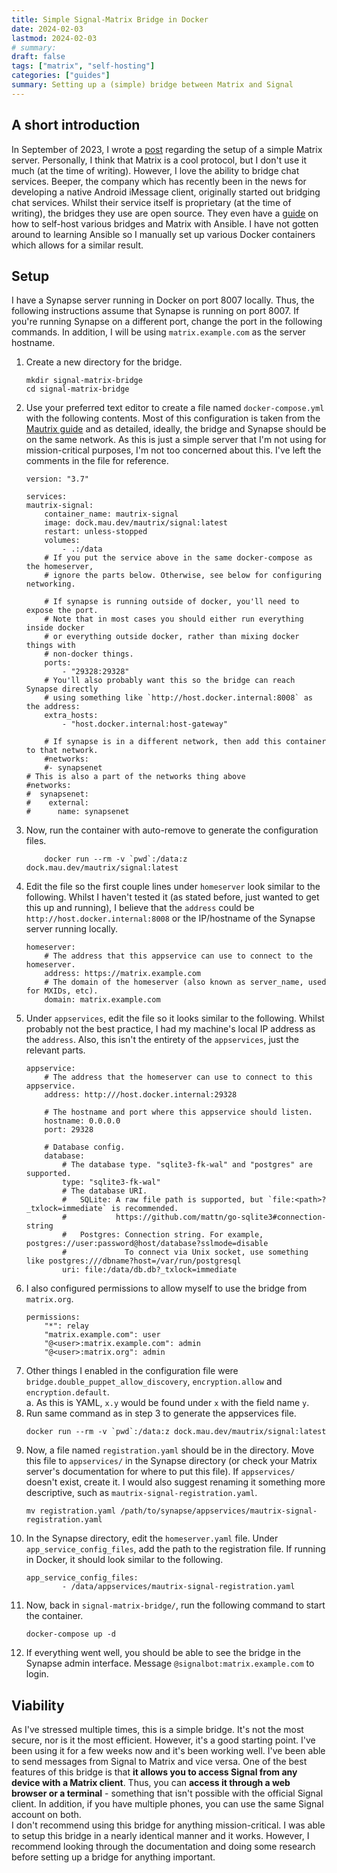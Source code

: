 ```yaml
---
title: Simple Signal-Matrix Bridge in Docker
date: 2024-02-03
lastmod: 2024-02-03
# summary: 
draft: false
tags: ["matrix", "self-hosting"]
categories: ["guides"]
summary: Setting up a (simple) bridge between Matrix and Signal
---  
```

## A short introduction  
In September of 2023, I wrote a [post](/blog/2023/setting-up-synapse/) regarding the setup of a simple Matrix server. Personally, I think that Matrix is a cool protocol, but I don't use it much (at the time of writing). However, I love the ability to bridge chat services. Beeper, the company which has recently been in the news for developing a native Android iMessage client, originally started out bridging chat services. Whilst their service itself is proprietary (at the time of writing), the bridges they use are open source. They even have a [guide](https://github.com/beeper/self-host) on how to self-host various bridges and Matrix with Ansible. I have not gotten around to learning Ansible so I manually set up various Docker containers which allows for a similar result.

## Setup
I have a Synapse server running in Docker on port 8007 locally. Thus, the following instructions assume that Synapse is running on port 8007. If you're running Synapse on a different port, change the port in the following commands.
In addition, I will be using `matrix.example.com` as the server hostname.  
1. Create a new directory for the bridge.  
    ```
    mkdir signal-matrix-bridge
    cd signal-matrix-bridge
    ```  
2. Use your preferred text editor to create a file named `docker-compose.yml` with the following contents. Most of this configuration is taken from the [Mautrix guide](https://docs.mau.fi/bridges/general/docker-setup.html?search=&bridge=signal#docker-compose) and as detailed, ideally, the bridge and Synapse should be on the same network. As this is just a simple server that I'm not using for mission-critical purposes, I'm not too concerned about this. I've left the comments in the file for reference.
    ```
    version: "3.7"

    services:
    mautrix-signal:
        container_name: mautrix-signal
        image: dock.mau.dev/mautrix/signal:latest
        restart: unless-stopped
        volumes:
            - .:/data
        # If you put the service above in the same docker-compose as the homeserver,
        # ignore the parts below. Otherwise, see below for configuring networking.

        # If synapse is running outside of docker, you'll need to expose the port.
        # Note that in most cases you should either run everything inside docker
        # or everything outside docker, rather than mixing docker things with
        # non-docker things.
        ports:
            - "29328:29328"
        # You'll also probably want this so the bridge can reach Synapse directly
        # using something like `http://host.docker.internal:8008` as the address:
        extra_hosts:
            - "host.docker.internal:host-gateway"

        # If synapse is in a different network, then add this container to that network.
        #networks:
        #- synapsenet
    # This is also a part of the networks thing above
    #networks:
    #  synapsenet:
    #    external:
    #      name: synapsenet
    ```
3. Now, run the container with auto-remove to generate the configuration files.  
    ```
        docker run --rm -v `pwd`:/data:z dock.mau.dev/mautrix/signal:latest
    ```
4. Edit the file so the first couple lines under `homeserver` look similar to the following. Whilst I haven't tested it (as stated before, just wanted to get this up and running), I believe that the `address` could be `http://host.docker.internal:8008` or the IP/hostname of the Synapse server running locally.  
    ```
    homeserver:
        # The address that this appservice can use to connect to the homeserver.
        address: https://matrix.example.com
        # The domain of the homeserver (also known as server_name, used for MXIDs, etc).
        domain: matrix.example.com
    ```
5. Under `appservices`, edit the file so it looks similar to the following. Whilst probably not the best practice, I had my machine's local IP address as the `address`.  Also, this isn't the entirety of the `appservices`, just the relevant parts.  
    ```
    appservice:
        # The address that the homeserver can use to connect to this appservice.
        address: http:///host.docker.internal:29328
        
        # The hostname and port where this appservice should listen.
        hostname: 0.0.0.0
        port: 29328
        
        # Database config.
        database:
            # The database type. "sqlite3-fk-wal" and "postgres" are supported.
            type: "sqlite3-fk-wal"
            # The database URI.
            #   SQLite: A raw file path is supported, but `file:<path>?_txlock=immediate` is recommended.
            #           https://github.com/mattn/go-sqlite3#connection-string
            #   Postgres: Connection string. For example, postgres://user:password@host/database?sslmode=disable
            #             To connect via Unix socket, use something like postgres:///dbname?host=/var/run/postgresql
            uri: file:/data/db.db?_txlock=immediate
    ```  
6. I also configured permissions to allow myself to use the bridge from `matrix.org`. 
    ```
    permissions:
        "*": relay
        "matrix.example.com": user
        "@<user>:matrix.example.com": admin
        "@<user>:matrix.org": admin
    ```  
7. Other things I enabled in the configuration file were `bridge.double_puppet_allow_discovery`, `encryption.allow` and `encryption.default`.  
    a. As this is YAML, `x.y` would be found under `x` with the field name `y`.  
8. Run same command as in step 3 to generate the appservices file.  
    ```
    docker run --rm -v `pwd`:/data:z dock.mau.dev/mautrix/signal:latest
    ```  
9. Now, a file named `registration.yaml` should be in the directory. Move this file to `appservices/` in the Synapse directory (or check your Matrix server's documentation for where to put this file). If `appservices/` doesn't exist, create it. I would also suggest renaming it something more descriptive, such as `mautrix-signal-registration.yaml`.
    ```
    mv registration.yaml /path/to/synapse/appservices/mautrix-signal-registration.yaml
    ```  
10. In the Synapse directory, edit the `homeserver.yaml` file. Under `app_service_config_files`, add the path to the registration file. If running in Docker, it should look similar to the following.
    ```
    app_service_config_files:
            - /data/appservices/mautrix-signal-registration.yaml    
    ```
11. Now, back in `signal-matrix-bridge/`, run the following command to start the container.  
    ```
    docker-compose up -d
    ```
12. If everything went well, you should be able to see the bridge in the Synapse admin interface. Message `@signalbot:matrix.example.com` to login.  

## Viability  
As I've stressed multiple times, this is a simple bridge. It's not the most secure, nor is it the most efficient. However, it's a good starting point. I've been using it for a few weeks now and it's been working well. I've been able to send messages from Signal to Matrix and vice versa. One of the best features of this bridge is that **it allows you to access Signal from any device with a Matrix client**. Thus, you can **access it through a web browser or a terminal** - something that isn't possible with the official Signal client. In addition, if you have multiple phones, you can use the same Signal account on both.  
I don't recommend using this bridge for anything mission-critical. I was able to setup this bridge in a nearly identical manner and it works. However, I recommend looking through the documentation and doing some research before setting up a bridge for anything important.  